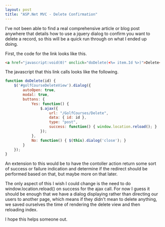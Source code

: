 ```yaml
---
layout: post
title: "ASP.Net MVC - Delete Confirmation"
---
```


I've not been able to find a real comprehensive article or blog post anywhere that details how to use a jquery dialog to confirm you want to delete a record, so this will be a quick run through on what I ended up doing.

First, the code for the link looks like this.

``` html
<a href="javascript:void(0)" onclick="doDelete(<%= item.Id %>)">Delete</a>
```

The javascript that this link calls looks like the following.

``` js
function doDelete(id) {
    $('#golfCourseDeleteView').dialog({
        autoOpen: true,
        modal: true,
        buttons: {
            Yes: function() {
                $.ajax({
                    url: "/GolfCourses/Delete",
                    data: { id: id },
                    type: "post",
                    success: function() { window.location.reload(); }
                });
            },
            No: function() { $(this).dialog('close'); }
        }
    });
}
```

An extension to this would be to have the contoller action return some sort of success or failure indication and determine if the redirect should be performed based on that, but maybe more on that later.

The only aspect of this I wish I could change is the need to do window.location.reload() on success for the ajax call. For now I guess it should be enough that we have a dialog displaying rather than directing our users to another page, which means if they didn't mean to delete anything, we saved ourselves the time of rendering the delete view and then reloading index.

I hope this helps someone out.